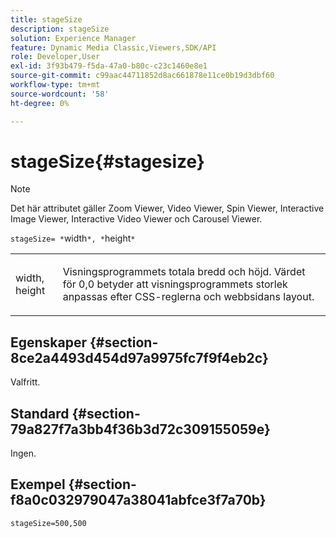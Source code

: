 ```yaml
---
title: stageSize
description: stageSize
solution: Experience Manager
feature: Dynamic Media Classic,Viewers,SDK/API
role: Developer,User
exl-id: 3f93b479-f5da-47a0-b80c-c23c1460e8e1
source-git-commit: c99aac44711852d8ac661878e11ce0b19d3dbf60
workflow-type: tm+mt
source-wordcount: '58'
ht-degree: 0%

---
```


# stageSize{#stagesize}

>[!NOTE]
>
>Det här attributet gäller Zoom Viewer, Video Viewer, Spin Viewer, Interactive Image Viewer, Interactive Video Viewer och Carousel Viewer.

`stageSize= *`width`*, *`height`*`

<table id="table_0070E5402099428DBEA2A900CADB2BAA"> 
 <tbody> 
  <tr> 
   <td colname="col1"> <p><span class="codeph"> <span class="varname"> width</span>,<span class="varname"> height</span></span> </p> </td> 
   <td colname="col2"> <p> Visningsprogrammets totala bredd och höjd. Värdet för <span class="codeph"> 0,0</span> betyder att visningsprogrammets storlek anpassas efter CSS-reglerna och webbsidans layout. </p> </td> 
  </tr> 
 </tbody> 
</table>

## Egenskaper {#section-8ce2a4493d454d97a9975fc7f9f4eb2c}

Valfritt.

## Standard {#section-79a827f7a3bb4f36b3d72c309155059e}

Ingen.

## Exempel {#section-f8a0c032979047a38041abfce3f7a70b}

`stageSize=500,500`
